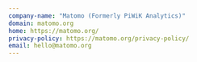 ```yaml
---
company-name: "Matomo (Formerly PiWiK Analytics)"
domain: matomo.org
home: https://matomo.org/
privacy-policy: https://matomo.org/privacy-policy/
email: hello@matomo.org
---
```




